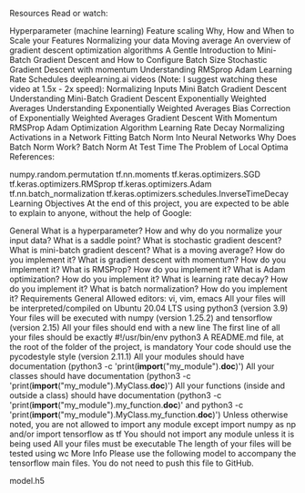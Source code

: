 Resources
Read or watch:

Hyperparameter (machine learning)
Feature scaling
Why, How and When to Scale your Features
Normalizing your data
Moving average
An overview of gradient descent optimization algorithms
A Gentle Introduction to Mini-Batch Gradient Descent and How to Configure Batch Size
Stochastic Gradient Descent with momentum
Understanding RMSprop
Adam
Learning Rate Schedules
deeplearning.ai videos (Note: I suggest watching these video at 1.5x - 2x speed):
Normalizing Inputs
Mini Batch Gradient Descent
Understanding Mini-Batch Gradient Descent
Exponentially Weighted Averages
Understanding Exponentially Weighted Averages
Bias Correction of Exponentially Weighted Averages
Gradient Descent With Momentum
RMSProp
Adam Optimization Algorithm
Learning Rate Decay
Normalizing Activations in a Network
Fitting Batch Norm Into Neural Networks
Why Does Batch Norm Work?
Batch Norm At Test Time
The Problem of Local Optima
References:

numpy.random.permutation
tf.nn.moments
tf.keras.optimizers.SGD
tf.keras.optimizers.RMSprop
tf.keras.optimizers.Adam
tf.nn.batch_normalization
tf.keras.optimizers.schedules.InverseTimeDecay
Learning Objectives
At the end of this project, you are expected to be able to explain to anyone, without the help of Google:

General
What is a hyperparameter?
How and why do you normalize your input data?
What is a saddle point?
What is stochastic gradient descent?
What is mini-batch gradient descent?
What is a moving average? How do you implement it?
What is gradient descent with momentum? How do you implement it?
What is RMSProp? How do you implement it?
What is Adam optimization? How do you implement it?
What is learning rate decay? How do you implement it?
What is batch normalization? How do you implement it?
Requirements
General
Allowed editors: vi, vim, emacs
All your files will be interpreted/compiled on Ubuntu 20.04 LTS using python3 (version 3.9)
Your files will be executed with numpy (version 1.25.2) and tensorflow (version 2.15)
All your files should end with a new line
The first line of all your files should be exactly #!/usr/bin/env python3
A README.md file, at the root of the folder of the project, is mandatory
Your code should use the pycodestyle style (version 2.11.1)
All your modules should have documentation (python3 -c 'print(__import__("my_module").__doc__)')
All your classes should have documentation (python3 -c 'print(__import__("my_module").MyClass.__doc__)')
All your functions (inside and outside a class) should have documentation (python3 -c 'print(__import__("my_module").my_function.__doc__)' and python3 -c 'print(__import__("my_module").MyClass.my_function.__doc__)')
Unless otherwise noted, you are not allowed to import any module except import numpy as np and/or import tensorflow as tf
You should not import any module unless it is being used
All your files must be executable
The length of your files will be tested using wc
More Info
Please use the following model to accompany the tensorflow main files. You do not need to push this file to GitHub.

model.h5
